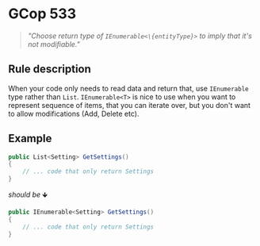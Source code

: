 ﻿# GCop 533

> *"Choose return type of `IEnumerable<\{entityType}>` to imply that it's not modifiable."*

## Rule description

When your code only needs to read data and return that, use `IEnumerable` type rather than `List`. `IEnumerable<T>` is nice to use when you want to represent sequence of items, that you can iterate over, but you don't want to allow modifications (Add, Delete etc).

## Example

```csharp
public List<Setting> GetSettings()
{
    // ... code that only return Settings
}
```

*should be* 🡻

```csharp
public IEnumerable<Setting> GetSettings()
{
    // ... code that only return Settings
}
```

